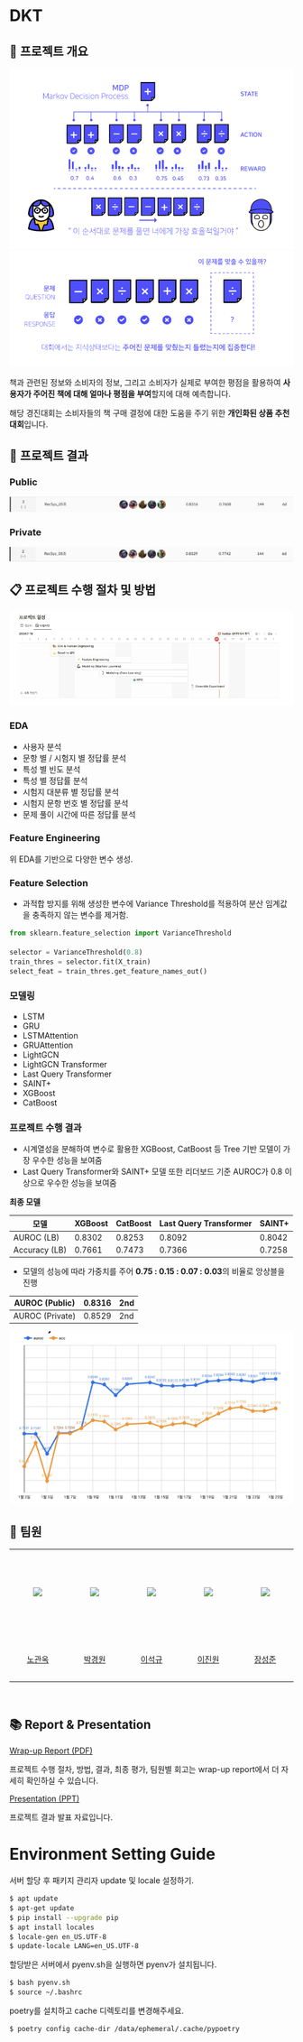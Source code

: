 # DKT

## 📌 프로젝트 개요
![project_info1](./assets/DKT_info1.png)
![project_info2](./assets/DKT_info2.png)

책과 관련된 정보와 소비자의 정보, 그리고 소비자가 실제로 부여한 평점을 활용하여 **사용자가 주어진 책에 대해 얼마나 평점을 부여**할지에 대해 예측합니다.

해당 경진대회는 소비자들의 책 구매 결정에 대한 도움을 주기 위한 **개인화된 상품 추천 대회**입니다.

## 🥈 프로젝트 결과

### Public
![Public leader board](./assets/leader_public.png)

### Private
![Private leader board](./assets/leader_private.png)

## 📋 프로젝트 수행 절차 및 방법
![Cal](./assets/cal.png)

### EDA
- 사용자 분석
- 문항 별 / 시험지 별 정답률 분석
- 특성 별 빈도 분석
- 특성 별 정답률 분석
- 시험지 대분류 별 정답률 분석
- 시험지 문항 번호 별 정답률 분석
- 문제 풀이 시간에 따른 정답률 분석

### Feature Engineering
위 EDA를 기반으로 다양한 변수 생성.

### Feature Selection
- 과적합 방지를 위해 생성한 변수에 Variance Threshold를 적용하여 분산 임계값을 충족하지 않는 변수를 제거함.

```python
from sklearn.feature_selection import VarianceThreshold

selector = VarianceThreshold(0.8)
train_thres = selector.fit(X_train)
select_feat = train_thres.get_feature_names_out()
```

### 모델링
- LSTM
- GRU
- LSTMAttention
- GRUAttention
- LightGCN
- LightGCN Transformer
- Last Query Transformer
- SAINT+
- XGBoost
- CatBoost

### 프로젝트 수행 결과

- 시계열성을 분해하여 변수로 활용한 XGBoost, CatBoost 등 Tree 기반 모델이 가장 우수한 성능을 보여줌
- Last Query Transformer와 SAINT+ 모델 또한 리더보드 기준 AUROC가 0.8 이상으로 우수한 성능을 보여줌

**최종 모델**

| 모델 | XGBoost | CatBoost | Last Query Transformer | SAINT+ |
| --- | --- | --- | --- | --- |
| AUROC (LB) | 0.8302 | 0.8253 | 0.8092 | 0.8042 |
| Accuracy (LB) | 0.7661 | 0.7473 | 0.7366 | 0.7258 |

- 모델의 성능에 따라 가중치를 주어 **0.75 : 0.15 : 0.07 : 0.03**의 비율로 앙상블을 진행

| AUROC (Public) | 0.8316 | 2nd |
| --- | --- | --- |
| AUROC (Private) | 0.8529 | 2nd |

![score](./assets/score.png)

## 🤖 팀원
<table align="center">
  <tr height="155px">
    <td align="center" width="150px">
      <a href="https://github.com/kwanok"><img src="https://avatars.githubusercontent.com/u/61671343?v=4"/></a>
    </td>
    <td align="center" width="150px">
      <a href="https://github.com/power16one5"><img src="https://avatars.githubusercontent.com/u/149750944?v=4"/></a>
    </td>
    <td align="center" width="150px">
      <a href="https://github.com/seokulee"><img src="https://avatars.githubusercontent.com/u/117346160?v=4"/></a>
    </td>
    <td align="center" width="150px">
      <a href="https://github.com/jw0112"><img src="https://avatars.githubusercontent.com/u/106427833?v=4"/></a>
    </td>
    <td align="center" width="150px">
      <a href="https://github.com/ksj1368"><img src="https://avatars.githubusercontent.com/u/83360918?v=4"/></a>
    </td>
  </tr>
  <tr height="80px">
    <td align="center" width="150px">
      <a href="https://github.com/kwanok">노관옥</a>
    </td>
    <td align="center" width="150px">
      <a href="https://github.com/power16one5">박경원</a>
    </td>
    <td align="center" width="150px">
      <a href="https://github.com/seokulee">이석규</a>
    </td>
    <td align="center" width="150px">
      <a href="https://github.com/jw0112">이진원</a>
    </td>
    <td align="center" width="150px">
      <a href="https://github.com/ksj1368">장성준</a>
    </td>
  </tr>
</table>
&nbsp;

## 📚 Report & Presentation
[Wrap-up Report (PDF)](./[Boostcamp%20AI%20Tech]%20Level2_DKT_Wrap-Up_Report%20-%20RecSys_05조.pdf)

프로젝트 수행 절차, 방법, 결과, 최종 평가, 팀원별 회고는 wrap-up report에서 더 자세히 확인하실 수 있습니다.

[Presentation (PPT)](./[Boostcamp%20AI%20Tech]%20Level2_DKT%20-%20RecSys_05조.pdf)

프로젝트 결과 발표 자료입니다.


# Environment Setting Guide

서버 할당 후 패키지 관리자 update 및 locale 설정하기.

```bash
$ apt update
$ apt-get update
$ pip install --upgrade pip
$ apt install locales
$ locale-gen en_US.UTF-8
$ update-locale LANG=en_US.UTF-8
```

할당받은 서버에서 pyenv.sh을 실행하면 pyenv가 설치됩니다.

```bash
$ bash pyenv.sh
$ source ~/.bashrc
```

poetry를 설치하고 cache 디렉토리를 변경해주세요.

```bash
$ poetry config cache-dir /data/ephemeral/.cache/pypoetry
```
